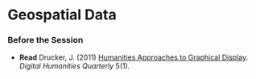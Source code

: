 # Geospatial Data

### Before the Session

* **Read** Drucker, J. (2011) [Humanities Approaches to Graphical Display](http://www.digitalhumanities.org//dhq/vol/5/1/000091/000091.html). *Digital Humanities Quarterly* 5(1).

